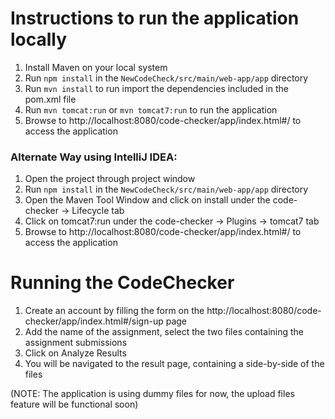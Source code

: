 # Instructions to run the application locally

1. Install Maven on your local system
2. Run `npm install` in the `NewCodeCheck/src/main/web-app/app` directory
3. Run `mvn install` to run import the dependencies included in the pom.xml file
4. Run `mvn tomcat:run` or `mvn tomcat7:run` to run the application
5. Browse to http://localhost:8080/code-checker/app/index.html#/ to access the application


### Alternate Way using IntelliJ IDEA:

1. Open the project through project window
2. Run `npm install` in the `NewCodeCheck/src/main/web-app/app` directory
3. Open the Maven Tool Window and click on install under the code-checker -> Lifecycle tab
4. Click on tomcat7:run under the code-checker -> Plugins -> tomcat7 tab
5. Browse to http://localhost:8080/code-checker/app/index.html#/ to access the application

# Running the CodeChecker

1. Create an account by filling the form on the http://localhost:8080/code-checker/app/index.html#/sign-up page
2. Add the name of the assignment, select the two files containing the assignment submissions
3. Click on Analyze Results
4. You will be navigated to the result page, containing a side-by-side of the files

(NOTE: The application is using dummy files for now, the upload files feature will be functional soon)
